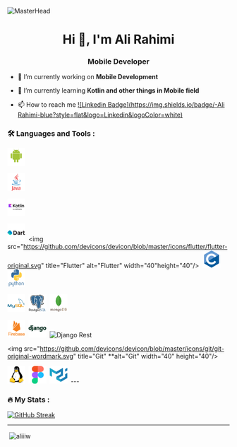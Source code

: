 ![MasterHead](https://1.bp.blogspot.com/-7A4WynwLsMw/XbBpCXG8fHI/AAAAAAAAMt4/uOa1bpLskYgrwGbllhSu2SDj_Mig8SXJQCLcBGAsYHQ/s1600/2000_600px.gif)
<h1 align="center">Hi 👋, I'm Ali Rahimi</h1>
<h3 align="center">Mobile Developer</h3>

- 🔭 I’m currently working on **Mobile Development**

- 🌱 I’m currently learning **Kotlin and other things in Mobile field**

- 📫 How to reach me [![Linkedin Badge](https://img.shields.io/badge/-Ali Rahimi-blue?style=flat&logo=Linkedin&logoColor=white)](https://www.linkedin.com/in/alii-rahimi/)



    
### :hammer_and_wrench: Languages and Tools :
<div>
  <img src=https://github.com/devicons/devicon/blob/master/icons/android/android-original-wordmark.svg title="Android" alt="Android" width="40" height="40"/>&nbsp;
  
  <img src="https://github.com/devicons/devicon/blob/master/icons/java/java-original-wordmark.svg" title="Java" alt="Java" width="40" height="40"/>&nbsp;
  
  <img src="https://github.com/devicons/devicon/blob/master/icons/kotlin/kotlin-original-wordmark.svg" title="Kotlin" alt="Kotlin" width="40" height="40"/>&nbsp;
  
  <img src="https://github.com/devicons/devicon/blob/master/icons/dart/dart-original-wordmark.svg" title="Dart" alt="Dart" width="40" height="40"/>&nbsp;     <img src="https://github.com/devicons/devicon/blob/master/icons/flutter/flutter-original.svg" title="Flutter" alt="Flutter" width="40"height="40"/>&nbsp;
   <img src="https://github.com/devicons/devicon/blob/master/icons/c/c-original.svg" title="C" alt="C" width="40" height="40"/>&nbsp;
  <img src="https://github.com/devicons/devicon/blob/master/icons/python/python-original-wordmark.svg" title="Python" alt="Python" width="40" height="40"/>&nbsp;

    


     
  



  
  <img src="https://github.com/devicons/devicon/blob/master/icons/mysql/mysql-original-wordmark.svg" title="MySQL"  alt="MySQL" width="40" height="40"/>&nbsp;
       <img src="https://github.com/devicons/devicon/blob/master/icons/postgresql/postgresql-original-wordmark.svg" title="Postgre" alt="Postgre" width="40" height="40"/>&nbsp;
     <img src="https://github.com/devicons/devicon/blob/master/icons/mongodb/mongodb-original-wordmark.svg" title="MongoDB" alt="MongoDB" width="40" height="40"/>&nbsp;
     
   <img src="https://github.com/devicons/devicon/blob/master/icons/firebase/firebase-plain-wordmark.svg" title="Firebase" alt="Firebase" width="40" height="40"/>&nbsp;
  <img src="https://github.com/devicons/devicon/blob/master/icons/django/django-plain-wordmark.svg" title="Django" alt="Django" width="40" height="40"/>&nbsp;
     <img src="https://inlab.fib.upc.edu/sites/default/files/field/image/django-rest-framework.jpg" title="Django Rest" alt="Django Rest" width="40" height="40"/>&nbsp;
       
  <img src="https://github.com/devicons/devicon/blob/master/icons/git/git-original-wordmark.svg" title="Git" **alt="Git" width="40" height="40"/>
</div>
  <img src="https://github.com/devicons/devicon/blob/master/icons/linux/linux-original.svg" title="Linux" alt="Linux" width="40" height="40"/>&nbsp;
  <img src="https://github.com/devicons/devicon/blob/master/icons/figma/figma-original.svg" title="Figma" alt="Figma" width="40" height="40"/>&nbsp;
  <img src="https://github.com/devicons/devicon/blob/master/icons/materialui/materialui-original.svg" title="Material UI" alt="Material UI" width="40" height="40"/>&nbsp;
---

### :fire: My Stats :
[![GitHub Streak](http://github-readme-streak-stats.herokuapp.com?user=aliiiw&theme=dark&background=000000)](https://git.io/streak-stats)


---


<p>&nbsp;<img align="center" src="https://github-readme-stats.vercel.app/api?username=aliiiw&theme=dark&background=000000show_icons=true&locale=en" alt="aliiiw" /></p>

